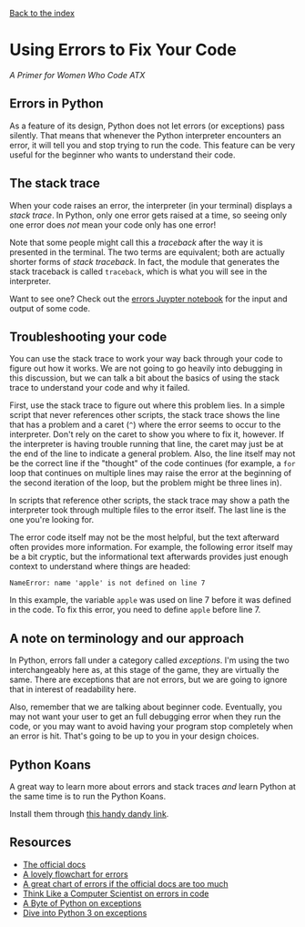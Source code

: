 [Back to the index](/BeginnerCodersWWCATX)

# Using Errors to Fix Your Code

_A Primer for Women Who Code ATX_

## Errors in Python

As a feature of its design, Python does not let errors (or exceptions) pass
silently. That means that whenever the Python interpreter encounters an error,
it will tell you and stop trying to run the code. This feature can be very
useful for the beginner who wants to understand their code.

## The stack trace

When your code raises an error, the interpreter (in your terminal) displays a
_stack trace_. In Python, only one error gets raised at a time, so seeing only
one error does _not_ mean your code only has one error!

Note that some people might call this a _traceback_ after the way it is
presented in the terminal. The two terms are equivalent; both are actually
shorter forms of _stack traceback_. In fact, the module that generates the stack
traceback is called `traceback`, which is what you will see in the interpreter.

Want to see one? Check out the [errors Juypter notebook](https://nbviewer.jupyter.org/github/nimbinatus/BeginnerCodersWWCATX/blob/gh-pages/examples/errors.ipynb)
for the input and output of some code.

## Troubleshooting your code

You can use the stack trace to work your way back through your code to figure
out how it works. We are not going to go heavily into debugging in this
discussion, but we can talk a bit about the basics of using the stack trace to
understand your code and why it failed.

First, use the stack trace to figure out where this problem lies. In a simple
script that never references other scripts, the stack trace shows the line that
has a problem and a caret (`^`) where the error seems to occur to the
interpreter. Don't rely on the caret to show you where to fix it, however. If
the interpreter is having trouble running that line, the caret may just be at
the end of the line to indicate a general problem. Also, the line itself may not
be the correct line if the "thought" of the code continues (for example, a `for`
loop that continues on multiple lines may raise the error at the beginning of
the second iteration of the loop, but the problem might be three lines in).

In scripts that reference other scripts, the stack trace may show a path the
interpreter took through multiple files to the error itself. The last line is
the one you're looking for.

The error code itself may not be the most helpful, but the text afterward often
provides more information. For example, the following error itself may be a bit
cryptic, but the informational text afterwards provides just enough context to
understand where things are headed:

    NameError: name 'apple' is not defined on line 7

In this example, the variable `apple` was used on line 7 before it was defined
in the code. To fix this error, you need to define `apple` before line 7.

## A note on terminology and our approach

In Python, errors fall under a category called _exceptions_. I'm using the two
interchangeably here as, at this stage of the game, they are virtually the same.
There are exceptions that are not errors, but we are going to ignore that in
interest of readability here.

Also, remember that we are talking about beginner code. Eventually, you may not
want your user to get an full debugging error when they run the code, or you may
want to avoid having your program stop completely when an error is hit. That's
going to be up to you in your design choices.

## Python Koans

A great way to learn more about errors and stack traces _and_ learn Python at
the same time is to run the Python Koans.

Install them through
[this handy dandy link](https://github.com/gregmalcolm/python_koans).

## Resources

-   [The official docs](https://docs.python.org/3/library/exceptions.html)
-   [A lovely flowchart for errors](http://pythonforbiologists.com/index.php/29-common-beginner-python-errors-on-one-page/)
-   [A great chart of errors if the official docs are too much](https://www.tutorialspoint.com/python/standard_exceptions.htm)
-   [Think Like a Computer Scientist on errors in code](https://interactivepython.org/courselib/static/thinkcspy/Debugging/KnowyourerrorMessages.html)
-   [A Byte of Python on exceptions](https://python.swaroopch.com/exceptions.html)
-   [Dive into Python 3 on exceptions](http://www.diveintopython3.net/your-first-python-program.html#exceptions)
